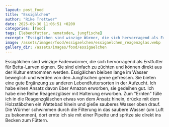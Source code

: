 ```yaml
---
layout: post_food
title: "Essigälchen"
author: "Rike Trettwer"
date: 2025-09-30 11:06:51 +0200
categories: [food]
tags: [lebendfutter, nematoden, jungfische]
excerpt: "Essigälchen sind winzige Würmer, die sich hervorragend als Erstfutter eignen."
image: /assets/images/food/essigaelchen/essigaelchen_reagenzglas.webp
gallery_dir: /assets/images/food/essigaelchen
---
```












Essigälchen sind winzige Fadenwürmer, die sich hervorragend als Erstfutter für Betta-Larven eignen. Sie sind einfach zu
züchten und können direkt aus der Kultur entnommen werden. Essigälchen bleiben lange im Wasser beweglich und werden von
den Jungfischen gerne gefressen. Sie bieten eine gute Ergänzung zu anderen Lebendfuttersorten in der Aufzucht.
Ich habe einen Ansatz davon über Amazon erworben, sie gedeihen gut. Ich habe eine Reihe Reagenzgläser mit Halterung
erworben. Zum "Ernten" fülle ich in die Reagenzgläschen etwas von dem Ansatz hinein, drücke mit dem Holzstäbchen ein
Wattebad hinein und gieße sauberes Wasser oben drauf. Die Würmer schwimmen durch die Filterung in das saubere Wasser (um
Luft zu bekommen), dort ernte ich sie mit einer Pipette und spritze sie direkt ins Becken zum Füttern.